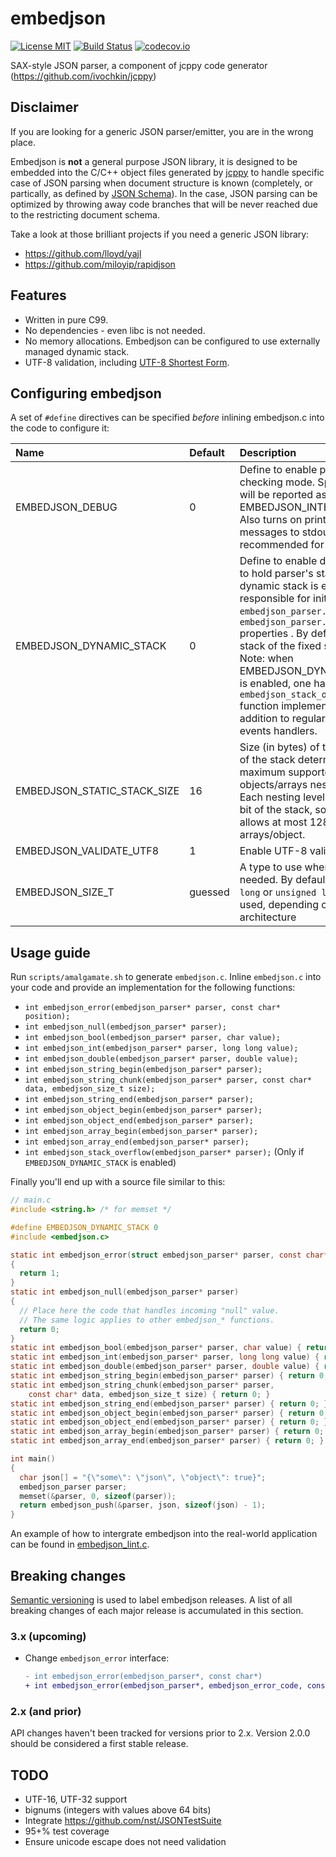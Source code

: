 # embedjson
[![License MIT](https://img.shields.io/badge/license-MIT-blue.svg)](https://raw.githubusercontent.com/ivochkin/embedjson/master/LICENSE)
[![Build Status](https://travis-ci.org/ivochkin/embedjson.svg?branch=master)](https://travis-ci.org/ivochkin/embedjson)
[![codecov.io](https://codecov.io/github/ivochkin/embedjson/coverage.svg?branch=master)](https://codecov.io/github/ivochkin/embedjson?branch=master)

SAX-style JSON parser, a component of jcppy code generator (https://github.com/ivochkin/jcppy)

## Disclaimer

If you are looking for a generic JSON parser/emitter, you are in the wrong place.

Embedjson is __not__ a general purpose JSON library, it is designed to be embedded into the
C/C++ object files generated by [jcppy](https://github.com/ivochkin/jcppy) to handle specific
case of JSON parsing when document structure is known (completely, or partically, as defined
by [JSON Schema](http://json-schema.org/)). In the case, JSON parsing can be optimized by throwing away code branches
that will be never reached due to the restricting document schema.

Take a look at those brilliant projects if you need a generic JSON library:
* https://github.com/lloyd/yajl
* https://github.com/miloyip/rapidjson

## Features

* Written in pure C99.
* No dependencies - even libc is not needed.
* No memory allocations. Embedjson can be configured to use externally managed dynamic stack.
* UTF-8 validation, including [UTF-8 Shortest Form](http://www.unicode.org/versions/corrigendum1.html).

## Configuring embedjson

A set of `#define` directives can be specified *before* inlining embedjson.c
into the code to configure it:

| Name                        | Default   | Description
|:--------------------------- |:--------- |:--------------------------------
| EMBEDJSON_DEBUG             | 0         | Define to enable paranoid self-checking mode. Spotted errors will be reported as EMBEDJSON_INTERNAL_ERROR. Also turns on printing debug messages to stdout. Not recommended for release builds.
| EMBEDJSON_DYNAMIC_STACK     | 0         | Define to enable dynamic stack to hold parser's state. When dynamic stack is enabled, user is responsible for initializing `embedjson_parser.stack` and `embedjson_parser.stack_size` properties . By default static stack of the fixed size is used.<br/>Note: when EMBEDJSON_DYNAMIC_STACK is enabled, one have to provide `embedjson_stack_overflow` function implementation in addition to regular parsing events handlers.
| EMBEDJSON_STATIC_STACK_SIZE | 16        | Size (in bytes) of the stack. Size of the stack determines maximum supported objects/arrays nesting level. Each nesting level consumes 1 bit of the stack, so 16 byte stack allows at most 128 nested arrays/object.
| EMBEDJSON_VALIDATE_UTF8     | 1         | Enable UTF-8 validation
| EMBEDJSON_SIZE_T            | guessed   | A type to use where `size_t` is needed. By default, `unsigned long` or `unsigned long long` are used, depending on the target architecture

## Usage guide

Run `scripts/amalgamate.sh` to generate `embedjson.c`.
Inline `embedjson.c` into your code and provide an implementation for the following functions:

* `int embedjson_error(embedjson_parser* parser, const char* position);`
* `int embedjson_null(embedjson_parser* parser);`
* `int embedjson_bool(embedjson_parser* parser, char value);`
* `int embedjson_int(embedjson_parser* parser, long long value);`
* `int embedjson_double(embedjson_parser* parser, double value);`
* `int embedjson_string_begin(embedjson_parser* parser);`
* `int embedjson_string_chunk(embedjson_parser* parser, const char* data, embedjson_size_t size);`
* `int embedjson_string_end(embedjson_parser* parser);`
* `int embedjson_object_begin(embedjson_parser* parser);`
* `int embedjson_object_end(embedjson_parser* parser);`
* `int embedjson_array_begin(embedjson_parser* parser);`
* `int embedjson_array_end(embedjson_parser* parser);`
* `int embedjson_stack_overflow(embedjson_parser* parser);` (Only if `EMBEDJSON_DYNAMIC_STACK` is enabled)

Finally you'll end up with a source file similar to this:

```c
// main.c
#include <string.h> /* for memset */

#define EMBEDJSON_DYNAMIC_STACK 0
#include <embedjson.c>

static int embedjson_error(struct embedjson_parser* parser, const char* position)
{
  return 1;
}
static int embedjson_null(embedjson_parser* parser)
{
  // Place here the code that handles incoming "null" value.
  // The same logic applies to other embedjson_* functions.
  return 0;
}
static int embedjson_bool(embedjson_parser* parser, char value) { return 0; }
static int embedjson_int(embedjson_parser* parser, long long value) { return 0; }
static int embedjson_double(embedjson_parser* parser, double value) { return 0; }
static int embedjson_string_begin(embedjson_parser* parser) { return 0; }
static int embedjson_string_chunk(embedjson_parser* parser,
    const char* data, embedjson_size_t size) { return 0; }
static int embedjson_string_end(embedjson_parser* parser) { return 0; }
static int embedjson_object_begin(embedjson_parser* parser) { return 0; }
static int embedjson_object_end(embedjson_parser* parser) { return 0; }
static int embedjson_array_begin(embedjson_parser* parser) { return 0; }
static int embedjson_array_end(embedjson_parser* parser) { return 0; }

int main()
{
  char json[] = "{\"some\": \"json\", \"object\": true}";
  embedjson_parser parser;
  memset(&parser, 0, sizeof(parser));
  return embedjson_push(&parser, json, sizeof(json) - 1);
}
```

An example of how to intergrate embedjson into the real-world application can be found in [embedjson_lint.c](https://github.com/ivochkin/embedjson/blob/master/embedjson_lint.c).

## Breaking changes
[Semantic versioning](http://semver.org/) is used to label embedjson releases.
A list of all breaking changes of each major release is accumulated in this section.

### 3.x (upcoming)
- Change `embedjson_error` interface:
  ```diff
  - int embedjson_error(embedjson_parser*, const char*)
  + int embedjson_error(embedjson_parser*, embedjson_error_code, const char*)
  ```

### 2.x (and prior)
API changes haven't been tracked for versions prior to 2.x. Version 2.0.0 should be considered a first stable release.

## TODO
- UTF-16, UTF-32 support
- bignums (integers with values above 64 bits)
- Integrate https://github.com/nst/JSONTestSuite
- 95+% test coverage
- Ensure unicode escape does not need validation
